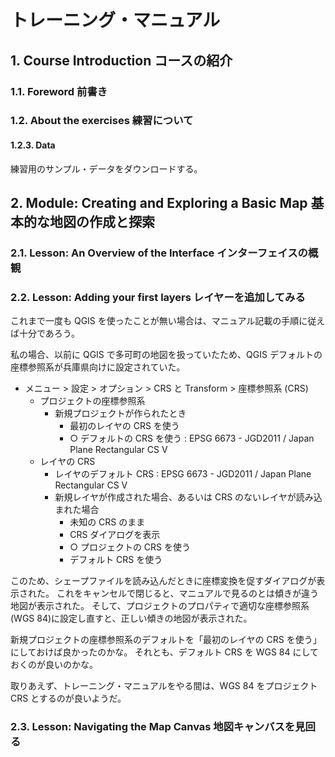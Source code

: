 # トレーニング・マニュアル

## 1. Course Introduction コースの紹介

### 1.1. Foreword 前書き

### 1.2. About the exercises 練習について

#### 1.2.3. Data

練習用のサンプル・データをダウンロードする。

## 2. Module: Creating and Exploring a Basic Map 基本的な地図の作成と探索

### 2.1. Lesson: An Overview of the Interface インターフェイスの概観

### 2.2. Lesson: Adding your first layers レイヤーを追加してみる

これまで一度も QGIS を使ったことが無い場合は、マニュアル記載の手順に従えば十分であろう。

私の場合、以前に QGIS で多可町の地図を扱っていたため、QGIS デフォルトの座標参照系が兵庫県向けに設定されていた。

- メニュー > 設定 > オプション > CRS と Transform > 座標参照系 (CRS)
    - プロジェクトの座標参照系
        - 新規プロジェクトが作られたとき
            - 最初のレイヤの CRS を使う
            - ○ デフォルトの CRS を使う : EPSG 6673 - JGD2011 / Japan Plane Rectangular CS V
    - レイヤの CRS
        - レイヤのデフォルト CRS : EPSG 6673 - JGD2011 / Japan Plane Rectangular CS V
        - 新規レイヤが作成された場合、あるいは CRS のないレイヤが読み込まれた場合
            - 未知の CRS のまま
            - CRS ダイアログを表示
            - ○ プロジェクトの CRS を使う
            - デフォルト CRS を使う

このため、シェープファイルを読み込んだときに座標変換を促すダイアログが表示された。
これをキャンセルで閉じると、マニュアルで見るのとは傾きが違う地図が表示された。
そして、プロジェクトのプロパティで適切な座標参照系(WGS 84)に設定し直すと、正しい傾きの地図が表示された。

新規プロジェクトの座標参照系のデフォルトを「最初のレイヤの CRS を使う」にしておけば良かったのかな。
それとも、デフォルト CRS を WGS 84 にしておくのが良いのかな。

取りあえず、トレーニング・マニュアルをやる間は、WGS 84 をプロジェクト CRS とするのが良いようだ。

### 2.3. Lesson: Navigating the Map Canvas 地図キャンバスを見回る
